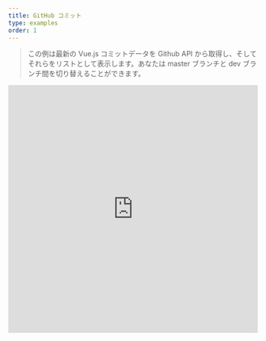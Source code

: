 ```yaml
---
title: GitHub コミット
type: examples
order: 1
---
```


> この例は最新の Vue.js コミットデータを Github API から取得し、そしてそれらをリストとして表示します。あなたは master ブランチと dev ブランチ間を切り替えることができます。

<iframe width="100%" height="500" src="https://jsfiddle.net/yyx990803/vaj48u3h/embedded/result,html,js,css" allowfullscreen="allowfullscreen" frameborder="0"></iframe>
